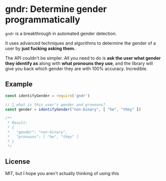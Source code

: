 # gndr: Determine gender programmatically

`gndr` is a breakthrough in automated gender detection.

It uses advanced techniques and algorithms to determine the gender of a user by **just fucking asking them.**

The API couldn't be simpler. All you need to do is **ask the user what gender they identify as** along with **what pronouns they use**, and the library will give you back which gender they are with 100% accuracy. Incredible.

## Example

```js
const identifyGender = require('gndr')

// 🤔 what is this user's gender and pronouns?
const gender = identifyGender("non-binary", [ "he", "they" ])

/**
 * Result:
 * {
 *   "gender": "non-binary",
 *   "pronouns": [ "he", "they" ]
 * }
 */
```

## License

MIT, but I hope you aren't actually thinking of using this